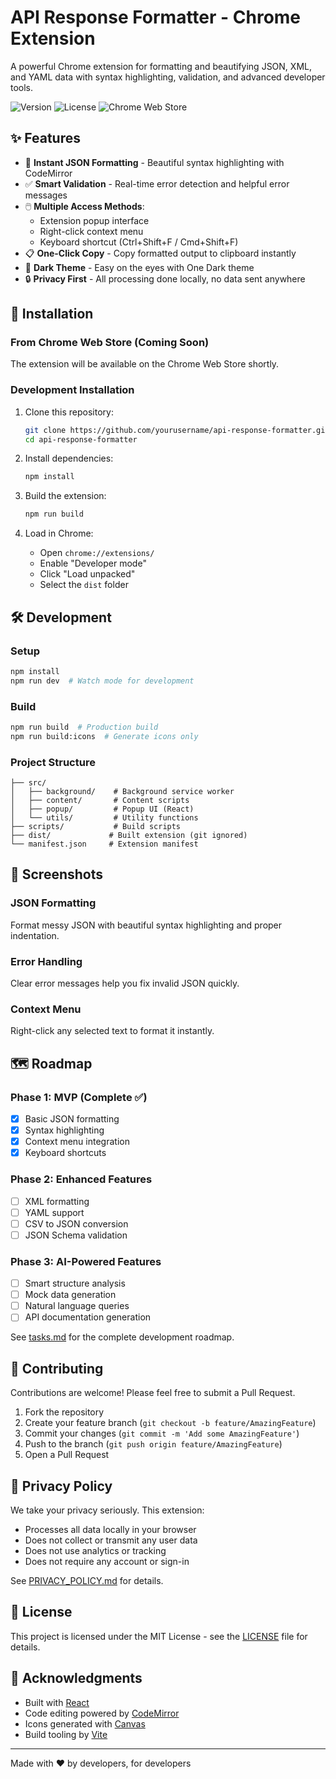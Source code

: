 # API Response Formatter - Chrome Extension

A powerful Chrome extension for formatting and beautifying JSON, XML, and YAML data with syntax highlighting, validation, and advanced developer tools.

![Version](https://img.shields.io/badge/version-1.0.0-blue)
![License](https://img.shields.io/badge/license-MIT-green)
![Chrome Web Store](https://img.shields.io/badge/Chrome-Extension-yellow)

## ✨ Features

- 🎨 **Instant JSON Formatting** - Beautiful syntax highlighting with CodeMirror
- ✅ **Smart Validation** - Real-time error detection and helpful error messages
- 🖱️ **Multiple Access Methods**:
  - Extension popup interface
  - Right-click context menu
  - Keyboard shortcut (Ctrl+Shift+F / Cmd+Shift+F)
- 📋 **One-Click Copy** - Copy formatted output to clipboard instantly
- 🌙 **Dark Theme** - Easy on the eyes with One Dark theme
- 🔒 **Privacy First** - All processing done locally, no data sent anywhere

## 🚀 Installation

### From Chrome Web Store (Coming Soon)
The extension will be available on the Chrome Web Store shortly.

### Development Installation
1. Clone this repository:
   ```bash
   git clone https://github.com/yourusername/api-response-formatter.git
   cd api-response-formatter
   ```

2. Install dependencies:
   ```bash
   npm install
   ```

3. Build the extension:
   ```bash
   npm run build
   ```

4. Load in Chrome:
   - Open `chrome://extensions/`
   - Enable "Developer mode"
   - Click "Load unpacked"
   - Select the `dist` folder

## 🛠️ Development

### Setup
```bash
npm install
npm run dev  # Watch mode for development
```

### Build
```bash
npm run build  # Production build
npm run build:icons  # Generate icons only
```

### Project Structure
```
├── src/
│   ├── background/    # Background service worker
│   ├── content/       # Content scripts
│   ├── popup/         # Popup UI (React)
│   └── utils/         # Utility functions
├── scripts/           # Build scripts
├── dist/             # Built extension (git ignored)
└── manifest.json     # Extension manifest
```

## 📸 Screenshots

### JSON Formatting
Format messy JSON with beautiful syntax highlighting and proper indentation.

### Error Handling
Clear error messages help you fix invalid JSON quickly.

### Context Menu
Right-click any selected text to format it instantly.

## 🗺️ Roadmap

### Phase 1: MVP (Complete ✅)
- [x] Basic JSON formatting
- [x] Syntax highlighting
- [x] Context menu integration
- [x] Keyboard shortcuts

### Phase 2: Enhanced Features
- [ ] XML formatting
- [ ] YAML support
- [ ] CSV to JSON conversion
- [ ] JSON Schema validation

### Phase 3: AI-Powered Features
- [ ] Smart structure analysis
- [ ] Mock data generation
- [ ] Natural language queries
- [ ] API documentation generation

See [tasks.md](tasks.md) for the complete development roadmap.

## 🤝 Contributing

Contributions are welcome! Please feel free to submit a Pull Request.

1. Fork the repository
2. Create your feature branch (`git checkout -b feature/AmazingFeature`)
3. Commit your changes (`git commit -m 'Add some AmazingFeature'`)
4. Push to the branch (`git push origin feature/AmazingFeature`)
5. Open a Pull Request

## 📝 Privacy Policy

We take your privacy seriously. This extension:
- Processes all data locally in your browser
- Does not collect or transmit any user data
- Does not use analytics or tracking
- Does not require any account or sign-in

See [PRIVACY_POLICY.md](PRIVACY_POLICY.md) for details.

## 📄 License

This project is licensed under the MIT License - see the [LICENSE](LICENSE) file for details.

## 🙏 Acknowledgments

- Built with [React](https://reactjs.org/)
- Code editing powered by [CodeMirror](https://codemirror.net/)
- Icons generated with [Canvas](https://www.npmjs.com/package/canvas)
- Build tooling by [Vite](https://vitejs.dev/)

---

Made with ❤️ by developers, for developers